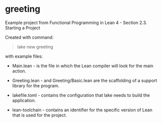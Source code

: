 # greeting

Example project from Functional Programming in Lean 4 - Section 2.3. Starting a Project

Created with command:

> lake new greeting

with example files:

* Main.lean - is the file in which the Lean compiler will look for the main action.

* Greeting.lean - and Greeting/Basic.lean are the scaffolding of a support library for the program.

* lakefile.toml - contains the configuration that lake needs to build the application.

* lean-toolchain - contains an identifier for the specific version of Lean that is used for the project.
